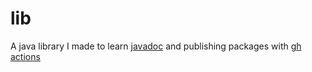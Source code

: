 # lib

A java library I made to learn [javadoc](https://docs.oracle.com/en/java/javase/21/javadoc/javadoc.html) and publishing
packages with [gh actions](https://docs.github.com/en/actions)
